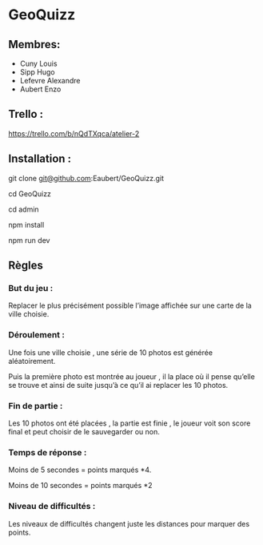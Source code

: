 # GeoQuizz

## Membres:
  - Cuny Louis
  - Sipp Hugo
  - Lefevre Alexandre 
  - Aubert Enzo

## Trello : 

https://trello.com/b/nQdTXqca/atelier-2

## Installation :

git clone git@github.com:Eaubert/GeoQuizz.git

cd GeoQuizz

cd admin

npm install

npm run dev

## Règles 

### But du jeu :

Replacer le plus précisément possible l’image affichée sur une carte de la ville choisie.

### Déroulement :

Une fois une ville choisie , une série de 10 photos est générée aléatoirement.

Puis la première photo est montrée au joueur , il la place où il pense qu’elle se trouve et ainsi de suite jusqu’à ce qu’il ai replacer les 10 photos.

### Fin de partie :

Les 10 photos ont été placées , la partie est finie , le joueur voit son score final et peut choisir de le sauvegarder ou non.

### Temps de réponse :

Moins de 5 secondes = points marqués *4.

Moins de 10 secondes = points marqués *2

### Niveau de difficultés :
	
Les niveaux de difficultés changent juste les distances pour marquer des points.
